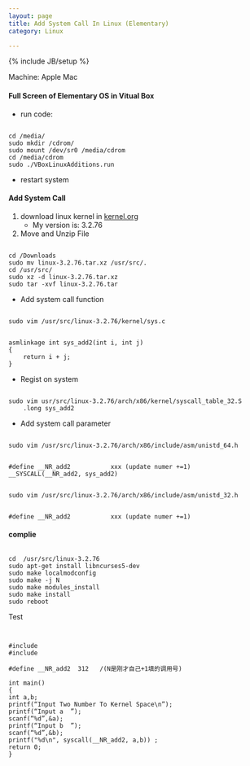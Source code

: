 ```yaml
---
layout: page
title: Add System Call In Linux (Elementary)
category: Linux

---
```

{% include JB/setup %}

Machine: Apple Mac

#### Full Screen of Elementary  OS in Vitual Box

- run code:

<pre><code class="bash">
cd /media/
sudo mkdir /cdrom/
sudo mount /dev/sr0 /media/cdrom
cd /media/cdrom
sudo ./VBoxLinuxAdditions.run
</code></pre>

- restart system

#### Add System Call

1. download linux kernel in [kernel.org](https://www.kernel.org/)
    - My version is: 3.2.76
2. Move and Unzip File

<pre><code class="bash">
cd /Downloads
sudo mv linux-3.2.76.tar.xz /usr/src/.
cd /usr/src/
sudo xz -d linux-3.2.76.tar.xz
sudo tar -xvf linux-3.2.76.tar
</code></pre>

- Add system call function

<pre><code class="bash">
sudo vim /usr/src/linux-3.2.76/kernel/sys.c
</code></pre>

<pre><code class="c">
asmlinkage int sys_add2(int i, int j)
{
    return i + j;
}
</code></pre>

- Regist on system

<pre><code class="bash">
sudo vim usr/src/linux-3.2.76/arch/x86/kernel/syscall_table_32.S
    .long sys_add2
</code></pre>

- Add system call parameter

<pre><code class="bash">
sudo vim /usr/src/linux-3.2.76/arch/x86/include/asm/unistd_64.h
</code></pre>

<pre><code class="c">
#define __NR_add2           xxx (update numer +=1)
__SYSCALL(__NR_add2, sys_add2)
</code></pre>

<pre><code class="bash">
sudo vim /usr/src/linux-3.2.76/arch/x86/include/asm/unistd_32.h
</code></pre>
<pre><code class="c">
#define __NR_add2           xxx (update numer +=1)
</code></pre>

#### complie

<pre><code class="bash">
cd  /usr/src/linux-3.2.76
sudo apt-get install libncurses5-dev
sudo make localmodconfig
sudo make -j N
sudo make modules_install
sudo make install
sudo reboot
</code></pre>

Test

<pre><code class="c">

#include<stdio.h>
#include<errno.h>

#define __NR_add2  312   /(N是刚才自己+1填的调用号)

int main()
{
int a,b;
printf(“Input Two Number To Kernel Space\n”);
printf(“Input a  ”);
scanf(“%d”,&a);
printf(“Input b  ”);
scanf(“%d”,&b);
printf("%d\n", syscall(__NR_add2, a,b)) ;
return 0;
}
</code></pre>
